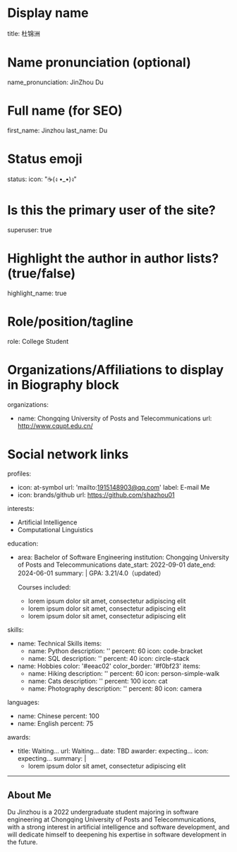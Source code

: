 # Display name
title: 杜锦洲

# Name pronunciation (optional)
name_pronunciation: JinZhou Du

# Full name (for SEO)
first_name: Jinzhou
last_name: Du

# Status emoji
status:
  icon: "☕️(ง •_•)ง"

# Is this the primary user of the site?
superuser: true

# Highlight the author in author lists? (true/false)
highlight_name: true

# Role/position/tagline
role: College Student

# Organizations/Affiliations to display in Biography block
organizations:
  - name: Chongqing University of Posts and Telecommunications
    url: http://www.cqupt.edu.cn/

# Social network links
profiles:
  - icon: at-symbol
    url: 'mailto:1915148903@qq.com'
    label: E-mail Me
  - icon: brands/github
    url: https://github.com/shazhou01

interests:
  - Artificial Intelligence
  - Computational Linguistics

education:
  - area: Bachelor of Software Engineering
    institution: Chongqing University of Posts and Telecommunications
    date_start: 2022-09-01
    date_end: 2024-06-01
    summary: |
      GPA: 3.21/4.0（updated）

      Courses included:
      - lorem ipsum dolor sit amet, consectetur adipiscing elit
      - lorem ipsum dolor sit amet, consectetur adipiscing elit
      - lorem ipsum dolor sit amet, consectetur adipiscing elit

skills:
  - name: Technical Skills
    items:
      - name: Python
        description: ''
        percent: 60
        icon: code-bracket
      - name: SQL
        description: ''
        percent: 40
        icon: circle-stack
  - name: Hobbies
    color: '#eeac02'
    color_border: '#f0bf23'
    items:
      - name: Hiking
        description: ''
        percent: 60
        icon: person-simple-walk
      - name: Cats
        description: ''
        percent: 100
        icon: cat
      - name: Photography
        description: ''
        percent: 80
        icon: camera

languages:
  - name: Chinese
    percent: 100
  - name: English
    percent: 75

awards:
  - title: Waiting...
    url: Waiting...
    date: TBD
    awarder: expecting...
    icon: expecting...
    summary: |
      - lorem ipsum dolor sit amet, consectetur adipiscing elit


---

## About Me

Du Jinzhou is a 2022 undergraduate student majoring in software engineering at Chongqing University of Posts and Telecommunications, with a strong interest in artificial intelligence and software development, and will dedicate himself to deepening his expertise in software development in the future.
